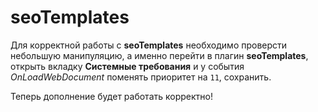 # seoTemplates

Для корректной работы с **seoTemplates** необходимо проверсти небольшую манипуляцию, а именно перейти в плагин **seoTemplates**, открыть вкладку **Системные требования** и у события _OnLoadWebDocument_ поменять приоритет на `11`, сохранить.

Теперь дополнение будет работать корректно!
